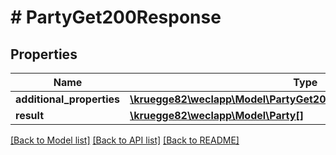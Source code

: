 # # PartyGet200Response

## Properties

Name | Type | Description | Notes
------------ | ------------- | ------------- | -------------
**additional_properties** | [**\kruegge82\weclapp\Model\PartyGet200ResponseAdditionalProperties**](PartyGet200ResponseAdditionalProperties.md) |  | [optional]
**result** | [**\kruegge82\weclapp\Model\Party[]**](Party.md) |  | [optional]

[[Back to Model list]](../../README.md#models) [[Back to API list]](../../README.md#endpoints) [[Back to README]](../../README.md)
